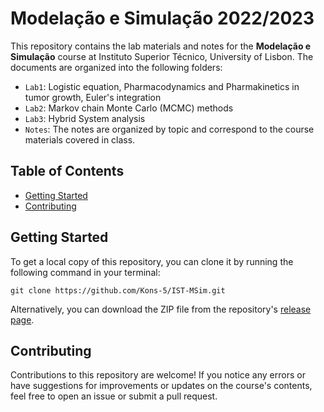# Modelação e Simulação 2022/2023

This repository contains the lab materials and notes for the **Modelação e Simulação** course at Instituto Superior Técnico, University of Lisbon. The documents are organized into the following folders:

- `Lab1`: Logistic equation, Pharmacodynamics and Pharmakinetics in tumor growth, Euler's integration
- `Lab2`: Markov chain Monte Carlo (MCMC) methods
- `Lab3`: Hybrid System analysis
- `Notes`: The notes are organized by topic and correspond to the course materials covered in class.

## Table of Contents

- [Getting Started](#getting-started)
- [Contributing](#contributing)

## Getting Started

To get a local copy of this repository, you can clone it by running the following command in your terminal:
```
git clone https://github.com/Kons-5/IST-MSim.git
``` 
Alternatively, you can download the ZIP file from the repository's [release page](https://github.com/Kons-5/IST-MSim/releases).

## Contributing

Contributions to this repository are welcome! If you notice any errors or have suggestions for improvements or updates on the course's contents, feel free to open an issue or submit a pull request.

